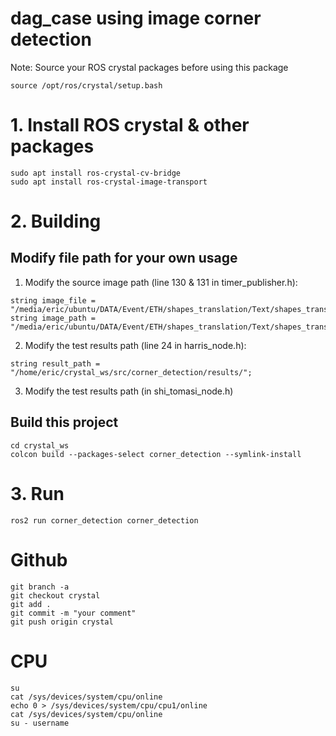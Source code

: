 # dag_case using image corner detection

Note: Source your ROS crystal packages before using this package
```
source /opt/ros/crystal/setup.bash
```

# 1. Install ROS crystal & other packages
```
sudo apt install ros-crystal-cv-bridge
sudo apt install ros-crystal-image-transport
```

# 2. Building
## Modify file path for your own usage
1. Modify the source image path (line 130 & 131 in timer_publisher.h):
```
string image_file = "/media/eric/ubuntu/DATA/Event/ETH/shapes_translation/Text/shapes_translation/images.txt";
string image_path = "/media/eric/ubuntu/DATA/Event/ETH/shapes_translation/Text/shapes_translation/";
```

2. Modify the test results path (line 24 in harris_node.h):
```
string result_path = "/home/eric/crystal_ws/src/corner_detection/results/";
```

3. Modify the test results path (in shi_tomasi_node.h)

## Build this project
```
cd crystal_ws
colcon build --packages-select corner_detection --symlink-install
```
# 3. Run
```
ros2 run corner_detection corner_detection
```

# Github

```
git branch -a
git checkout crystal
git add .
git commit -m "your comment"
git push origin crystal
```

# CPU 
```
su
cat /sys/devices/system/cpu/online
echo 0 > /sys/devices/system/cpu/cpu1/online
cat /sys/devices/system/cpu/online
su - username
```